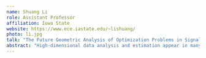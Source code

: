 ```yaml
---
name: Shuang Li
role: Assistant Professor
affiliation: Iowa State
website: https://www.ece.iastate.edu/~lishuang/
photo: li.jpg
talk: "The Future Geometric Analysis of Optimization Problems in Signal Processing and Machine Learning"
abstract: "High-dimensional data analysis and estimation appear in many signal processing and machine learning applications. The underlying low-dimensional structure in these high-dimensional data inspires us to develop optimality guarantees as well as optimization-based techniques for the fundamental problems in signal processing and machine learning. In recent years, non-convex optimization widely appears in engineering and is solved by many heuristic local algorithms, but lacks global guarantees. The recent geometric/landscape analysis provides a way to determine whether an iterative algorithm can reach global optimality. The landscape of empirical risk has been widely studied in a series of machine learning problems, including low-rank matrix factorization, matrix sensing, matrix completion, and phase retrieval. A favorable geometry guarantees that many algorithms can avoid saddle points and converge to local minima. In this presentation, I will discuss potential directions for the future geometric analysis of optimization problems in signal processing and machine learning."
---
```


